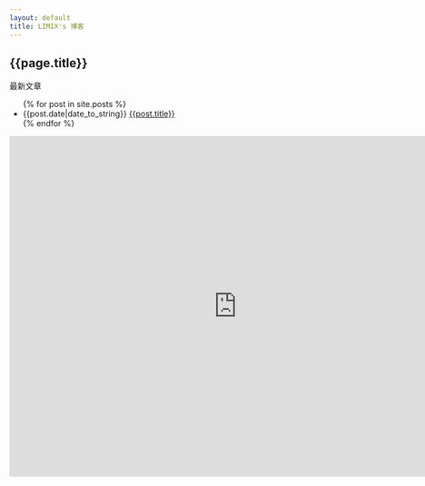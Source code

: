 ```yaml
---
layout: default
title: LIMIX's 博客
---
```

<h2>{{page.title}}</h2>
<p>最新文章</p>
<ul>
{% for post in site.posts %}
<li>{{post.date|date_to_string}} <a href="{{site.baseurl}}{{post.url}}">{{post.title}}</a></li>
{% endfor %}
</ul>

<iframe src="https://www.google.com/calendar/embed?src=coollimix%40gmail.com&ctz=Asia/Shanghai" 
style="border: 0" width="800" height="600" frameborder="0" scrolling="no">
</iframe>
